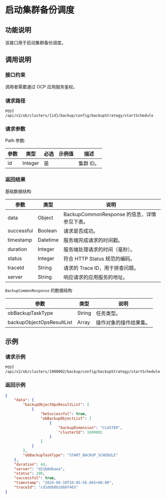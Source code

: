 # 启动集群备份调度

## 功能说明

该接口用于启动集群备份调度。

## 调用说明

### 接口约束

调用者需要通过 OCP 应用服务鉴权。

### 请求路径

`POST /api/v2/ob/clusters/{id}/backup/config/backupStrategy/startSchedule`

### 请求参数



Path 参数:

|  参数  |  类型  |  必选  |  示例值  |  描述  |
|----|----|----|----|----|
|  id  |  Integer  |  是  |    |  集群 ID。  |







### 返回结果

基础数据结构



|  参数  |  类型  | 说明                               |
|----|----|----------------------------------|
|  data  |  Object  | BackupCommonResponse 的信息，详情参见下表。 |
|  successful  |  Boolean | 请求是否成功。                          |
|  timestamp |  Datetime  | 服务端完成请求的时间戳。                     |
|  duration |  Integer  | 服务端处理请求的时间（毫秒）。                  |
|  status |  Integer  | 符合 HTTP Status 规范的编码。            |
|  traceId |  String  | 请求的 Trace ID，用于排查问题。             |
|  server  |  String  | 响应请求的应用服务的地址。                    |



`BackupCommonResponse` 的数据结构

|  参数  |  类型  |  说明  |
|----|----|----|
|  obBackupTaskType  |  String  |  任务类型。  |
|  backupObjectOpsResultList  |  Array  |  操作对象的操作结果集。  |




## 示例

### 请求示例

`POST /api/v2/ob/clusters/1000002/backup/config/backupStrategy/startSchedule`

### 返回示例


```JSON
{
    "data": {
        "backupObjectOpsResultList": [
            {
                "beSuccessful": true,
                "obBackupObjectList": [
                    {
                        "backupDimension": "CLUSTER",
                        "clusterId": 1000002
                    }
                ]
            }
        ],
        "obBackupTaskType": "START_BACKUP_SCHEDULE"
    },
    "duration": 44,
    "server": "d21b8dbaea",
    "status": 200,
    "successful": true,
    "timestamp": "2024-09-10T10:05:56.665+08:00",
    "traceId": "cd1ddb0b2db8f465"
}
```

